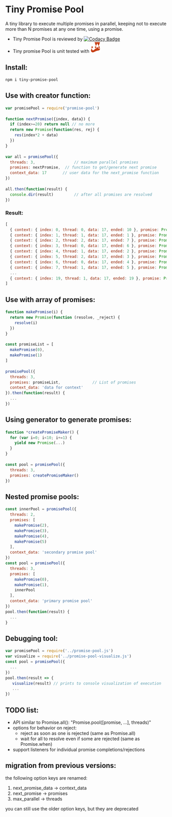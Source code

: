 # Tiny Promise Pool
A tiny library to execute multiple promises in parallel,
keeping not to execute more than N promises at any one time,
using a promise.

- Tiny Promise Pool is reviewed by [![Codacy Badge](https://api.codacy.com/project/badge/Grade/6ba3a2ddf94b42a1b28de6020117b33d)](https://www.codacy.com/app/eetay/promise-pool-js?utm_source=github.com&amp;utm_medium=referral&amp;utm_content=eetay/promise-pool-js&amp;utm_campaign=Badge_Grade)
- Tiny promise Pool is unit tested with <img src="./spec/jest.png" alt="Jest" width="32px"/>

## Install:

```bash
npm i tiny-promise-pool
```


## Use with creator function:

```javascript
var promisePool = require('promise-pool')

function nextPromise({index, data}) {
  if (index>=20) return null // no more
  return new Promise(function(res, rej) {
    res(index*2 + data)
  })
}

var all = promisePool({
  threads: 3,                 // maximum parallel promises
  promises: nextPromise,  // function to get/generate next promise
  context_data: 17       // user data for the next_promise function
})

all.then(function(result) {
  console.dir(result)         // after all promises are resolved
})
```

### Result:

```javascript
[
  { context: { index: 0, thread: 0, data: 17, ended: 10 }, promise: Promise { 17 }, result: 17 },
  { context: { index: 1, thread: 1, data: 17, ended: 1 }, promise: Promise { 19 }, result: 19 },
  { context: { index: 2, thread: 2, data: 17, ended: 7 }, promise: Promise { 21 }, result: 21 },
  { context: { index: 3, thread: 0, data: 17, ended: 6 }, promise: Promise { 23 }, result: 23 },
  { context: { index: 4, thread: 1, data: 17, ended: 2 }, promise: Promise { 25 }, result: 25 },
  { context: { index: 5, thread: 2, data: 17, ended: 3 }, promise: Promise { 27 }, result: 27 },
  { context: { index: 6, thread: 0, data: 17, ended: 4 }, promise: Promise { 29 }, result: 29 },
  { context: { index: 7, thread: 1, data: 17, ended: 5 }, promise: Promise { 31 }, result: 31 },
  ...
  { context: { index: 19, thread: 1, data: 17, ended: 19 }, promise: Promise { 55 }, result: 55 }
]
```

## Use with array of promises:

```javascript
function makePromise(i) {
  return new Promise(function (resolve, _reject) {
    resolve(i)
  })
}

const promiseList = [
  makePromise(0),
  makePromise(1)
]

promisePool({
  threads: 3,
  promises: promiseList,              // List of promises
  context_data: 'data for context'
}).then(function(result) {
  ...
})
```

## Using generator to generate promises:

```javascript
function *createPromiseMaker() {
  for (var i=0; i<10; i+=1) {
    yield new Promise(...)
  }
}

const pool = promisePool({
  threads: 3,
  promises: createPromiseMaker()
})
```

## Nested promise pools:

```javascript
const innerPool = promisePool({
  threads: 2,
  promises: [
    makePromise(2),
    makePromise(3),
    makePromise(4),
    makePromise(5)
  ],
  context_data: 'secondary promise pool'
})
const pool = promisePool({
  threads: 3,
  promises: [
    makePromise(0),
    makePromise(1),
    innerPool
  ],
  context_data: 'primary promise pool'
})
pool.then(function(result) {
  ...
}
```

## Debugging tool:

```javascript
var promisePool = require('../promise-pool.js')
var visualize = require('../promise-pool-visualize.js')
const pool = promisePool({
  ...
})
pool.then(result => {
   visualize(result) // prints to console visualization of execution
   ...
})
```

## TODO list:
- API similar to Promise.all(): "Promise.pool([promise, ...], threads)"
- options for behavior on reject:
  - reject as soon as one is rejected (same as Promise.all)
  - wait for all to resolve even if some are rejected (same as Promise.when)
- support listeners for individual promise completions/rejections

## migration from previous versions:
the following option keys are renamed:
1. next_promise_data -> context_data
2. next_promise -> promises
2. max_parallel -> threads

you can still use the older option keys, but they are deprecated

